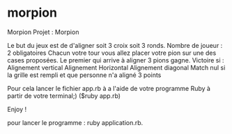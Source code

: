 # morpion
Morpion
Projet : Morpion

Le but du jeux est de d'aligner soit 3 croix soit 3 ronds. Nombre de joueur : 2 obligatoires Chacun votre tour vous allez placer votre pion sur une des cases proposées. Le premier qui arrive à aligner 3 pions gagne. Victoire si : Alignement vertical Alignement Horizontal Alignement diagonal Match nul si la grille est rempli et que personne n'a aligné 3 points

Pour cela lancer le fichier app.rb à a l'aide de votre programme Ruby à partir de votre terminal;) ($ruby app.rb)

Enjoy !

pour lancer le programme : ruby application.rb.